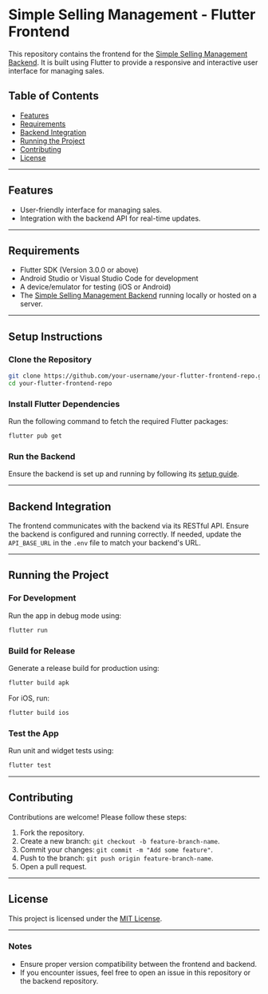 # Simple Selling Management - Flutter Frontend

This repository contains the frontend for the [Simple Selling Management Backend](https://github.com/zahidi14/Simple-selling-management-backend). It is built using Flutter to provide a responsive and interactive user interface for managing sales.

## Table of Contents

- [Features](#features)
- [Requirements](#requirements)
- [Backend Integration](#backend-integration)
- [Running the Project](#running-the-project)
- [Contributing](#contributing)
- [License](#license)

---

## Features

- User-friendly interface for managing sales.
- Integration with the backend API for real-time updates.

---

## Requirements

- Flutter SDK (Version 3.0.0 or above)
- Android Studio or Visual Studio Code for development
- A device/emulator for testing (iOS or Android)
- The [Simple Selling Management Backend](https://github.com/zahidi14/Simple-selling-management-backend) running locally or hosted on a server.

---

## Setup Instructions

### Clone the Repository

```bash
git clone https://github.com/your-username/your-flutter-frontend-repo.git
cd your-flutter-frontend-repo
```

### Install Flutter Dependencies

Run the following command to fetch the required Flutter packages:

```bash
flutter pub get
```

### Run the Backend

Ensure the backend is set up and running by following its [setup guide](https://github.com/zahidi14/Simple-selling-management-backend).

---

## Backend Integration

The frontend communicates with the backend via its RESTful API. Ensure the backend is configured and running correctly. If needed, update the `API_BASE_URL` in the `.env` file to match your backend's URL.

---

## Running the Project

### For Development

Run the app in debug mode using:

```bash
flutter run
```

### Build for Release

Generate a release build for production using:

```bash
flutter build apk
```

For iOS, run:

```bash
flutter build ios
```

### Test the App

Run unit and widget tests using:

```bash
flutter test
```

---

## Contributing

Contributions are welcome! Please follow these steps:

1. Fork the repository.
2. Create a new branch: `git checkout -b feature-branch-name`.
3. Commit your changes: `git commit -m "Add some feature"`.
4. Push to the branch: `git push origin feature-branch-name`.
5. Open a pull request.

---

## License

This project is licensed under the [MIT License](LICENSE).

---

### Notes

- Ensure proper version compatibility between the frontend and backend.
- If you encounter issues, feel free to open an issue in this repository or the backend repository.
